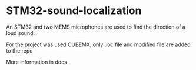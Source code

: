 # STM32-sound-localization
An STM32 and two MEMS microphones are used to find the direction of a loud sound.

For the project was used CUBEMX, only .ioc file and modified file are added to the repo

More information in docs
